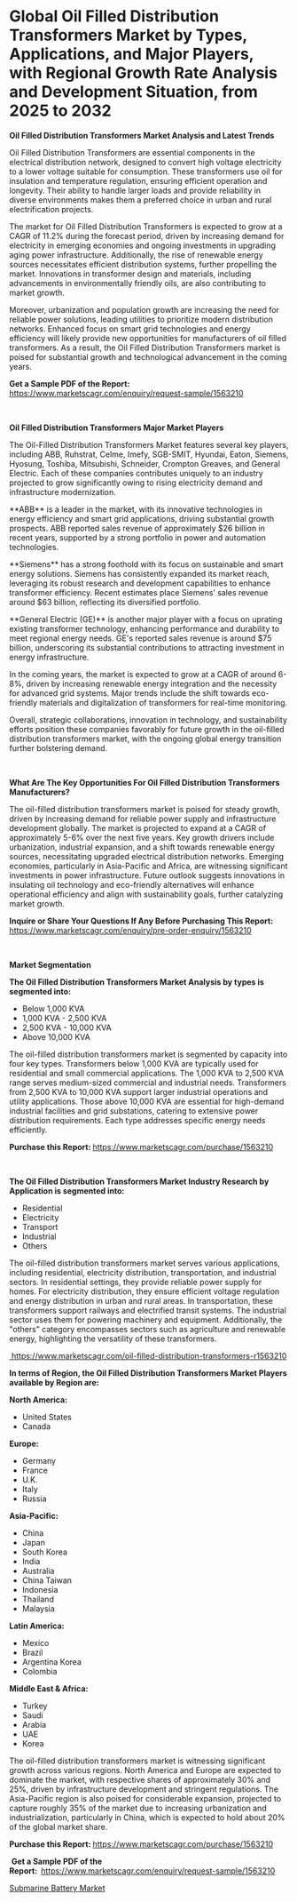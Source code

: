 <p><h1>Global Oil Filled Distribution Transformers Market by Types, Applications, and Major Players, with Regional Growth Rate Analysis and Development Situation, from 2025 to 2032</h1></p><p><strong>Oil Filled Distribution Transformers Market Analysis and Latest Trends</strong></p>
<p><p>Oil Filled Distribution Transformers are essential components in the electrical distribution network, designed to convert high voltage electricity to a lower voltage suitable for consumption. These transformers use oil for insulation and temperature regulation, ensuring efficient operation and longevity. Their ability to handle larger loads and provide reliability in diverse environments makes them a preferred choice in urban and rural electrification projects.</p><p>The market for Oil Filled Distribution Transformers is expected to grow at a CAGR of 11.2% during the forecast period, driven by increasing demand for electricity in emerging economies and ongoing investments in upgrading aging power infrastructure. Additionally, the rise of renewable energy sources necessitates efficient distribution systems, further propelling the market. Innovations in transformer design and materials, including advancements in environmentally friendly oils, are also contributing to market growth.</p><p>Moreover, urbanization and population growth are increasing the need for reliable power solutions, leading utilities to prioritize modern distribution networks. Enhanced focus on smart grid technologies and energy efficiency will likely provide new opportunities for manufacturers of oil filled transformers. As a result, the Oil Filled Distribution Transformers market is poised for substantial growth and technological advancement in the coming years.</p></p>
<p><strong>Get a Sample PDF of the Report:&nbsp;</strong> <a href="https://www.marketscagr.com/enquiry/request-sample/1563210?utm_campaign=2138&utm_medium=2&utm_source=Github&utm_content=ia&utm_term=13022025&utm_id=oil-filled-distribution-transformers">https://www.marketscagr.com/enquiry/request-sample/1563210</a></p>
<p>&nbsp;</p>
<p><strong>Oil Filled Distribution Transformers Major Market Players</strong></p>
<p><p>The Oil-Filled Distribution Transformers Market features several key players, including ABB, Ruhstrat, Celme, Imefy, SGB-SMIT, Hyundai, Eaton, Siemens, Hyosung, Toshiba, Mitsubishi, Schneider, Crompton Greaves, and General Electric. Each of these companies contributes uniquely to an industry projected to grow significantly owing to rising electricity demand and infrastructure modernization.</p><p>**ABB** is a leader in the market, with its innovative technologies in energy efficiency and smart grid applications, driving substantial growth prospects. ABB reported sales revenue of approximately $26 billion in recent years, supported by a strong portfolio in power and automation technologies. </p><p>**Siemens** has a strong foothold with its focus on sustainable and smart energy solutions. Siemens has consistently expanded its market reach, leveraging its robust research and development capabilities to enhance transformer efficiency. Recent estimates place Siemens’ sales revenue around $63 billion, reflecting its diversified portfolio.</p><p>**General Electric (GE)** is another major player with a focus on uprating existing transformer technology, enhancing performance and durability to meet regional energy needs. GE's reported sales revenue is around $75 billion, underscoring its substantial contributions to attracting investment in energy infrastructure.</p><p>In the coming years, the market is expected to grow at a CAGR of around 6-8%, driven by increasing renewable energy integration and the necessity for advanced grid systems. Major trends include the shift towards eco-friendly materials and digitalization of transformers for real-time monitoring.</p><p>Overall, strategic collaborations, innovation in technology, and sustainability efforts position these companies favorably for future growth in the oil-filled distribution transformers market, with the ongoing global energy transition further bolstering demand.</p></p>
<p>&nbsp;</p>
<p><strong>What Are The Key Opportunities For Oil Filled Distribution Transformers Manufacturers?</strong></p>
<p><p>The oil-filled distribution transformers market is poised for steady growth, driven by increasing demand for reliable power supply and infrastructure development globally. The market is projected to expand at a CAGR of approximately 5-6% over the next five years. Key growth drivers include urbanization, industrial expansion, and a shift towards renewable energy sources, necessitating upgraded electrical distribution networks. Emerging economies, particularly in Asia-Pacific and Africa, are witnessing significant investments in power infrastructure. Future outlook suggests innovations in insulating oil technology and eco-friendly alternatives will enhance operational efficiency and align with sustainability goals, further catalyzing market growth.</p></p>
<p><strong>Inquire or Share Your Questions If Any Before Purchasing This Report:</strong> <a href="https://www.marketscagr.com/enquiry/pre-order-enquiry/1563210?utm_campaign=2138&utm_medium=2&utm_source=Github&utm_content=ia&utm_term=13022025&utm_id=oil-filled-distribution-transformers">https://www.marketscagr.com/enquiry/pre-order-enquiry/1563210</a></p>
<p>&nbsp;</p>
<p><strong>Market Segmentation</strong></p>
<p><strong>The Oil Filled Distribution Transformers Market Analysis by types is segmented into:</strong></p>
<p><ul><li>Below 1,000 KVA</li><li>1,000 KVA - 2,500 KVA</li><li>2,500 KVA - 10,000 KVA</li><li>Above 10,000 KVA</li></ul></p>
<p><p>The oil-filled distribution transformers market is segmented by capacity into four key types. Transformers below 1,000 KVA are typically used for residential and small commercial applications. The 1,000 KVA to 2,500 KVA range serves medium-sized commercial and industrial needs. Transformers from 2,500 KVA to 10,000 KVA support larger industrial operations and utility applications. Those above 10,000 KVA are essential for high-demand industrial facilities and grid substations, catering to extensive power distribution requirements. Each type addresses specific energy needs efficiently.</p></p>
<p><strong>Purchase this Report:&nbsp;</strong><a href="https://www.marketscagr.com/purchase/1563210?utm_campaign=2138&utm_medium=2&utm_source=Github&utm_content=ia&utm_term=13022025&utm_id=oil-filled-distribution-transformers">https://www.marketscagr.com/purchase/1563210</a></p>
<p>&nbsp;</p>
<p><strong>The Oil Filled Distribution Transformers Market Industry Research by Application is segmented into:</strong></p>
<p><ul><li>Residential</li><li>Electricity</li><li>Transport</li><li>Industrial</li><li>Others</li></ul></p>
<p><p>The oil-filled distribution transformers market serves various applications, including residential, electricity distribution, transportation, and industrial sectors. In residential settings, they provide reliable power supply for homes. For electricity distribution, they ensure efficient voltage regulation and energy distribution in urban and rural areas. In transportation, these transformers support railways and electrified transit systems. The industrial sector uses them for powering machinery and equipment. Additionally, the "others" category encompasses sectors such as agriculture and renewable energy, highlighting the versatility of these transformers.</p></p>
<p><a href="https://www.marketscagr.com/oil-filled-distribution-transformers-r1563210?utm_campaign=2138&utm_medium=2&utm_source=Github&utm_content=ia&utm_term=13022025&utm_id=oil-filled-distribution-transformers">&nbsp;https://www.marketscagr.com/oil-filled-distribution-transformers-r1563210</a></p>
<p><strong>In terms of Region, the Oil Filled Distribution Transformers Market Players available by Region are:</strong></p>
<p>
    <p> <strong> North America: </strong>
        <ul>
            <li>United States</li>
            <li>Canada</li>
        </ul>
        </p> 
    <p> <strong> Europe: </strong>
        <ul>
            <li>Germany</li>
            <li>France</li>
            <li>U.K.</li>
            <li>Italy</li>
            <li>Russia</li>
        </ul>
        </p> 
    <p> <strong> Asia-Pacific: </strong>
        <ul>
            <li>China</li>
            <li>Japan</li>
            <li>South Korea</li>
            <li>India</li>
            <li>Australia</li>
            <li>China Taiwan</li>
            <li>Indonesia</li>
            <li>Thailand</li>
            <li>Malaysia</li>
        </ul>
        </p> 
    <p> <strong> Latin America: </strong>
        <ul>
            <li>Mexico</li>
            <li>Brazil</li>
            <li>Argentina Korea</li>
            <li>Colombia</li>
        </ul>
        </p> 
    <p> <strong> Middle East & Africa: </strong>
        <ul>
            <li>Turkey</li>
            <li>Saudi</li>
            <li>Arabia</li>
            <li>UAE</li>
            <li>Korea</li>
        </ul>
    </p>
    </p>
<p><p>The oil-filled distribution transformers market is witnessing significant growth across various regions. North America and Europe are expected to dominate the market, with respective shares of approximately 30% and 25%, driven by infrastructure development and stringent regulations. The Asia-Pacific region is also poised for considerable expansion, projected to capture roughly 35% of the market due to increasing urbanization and industrialization, particularly in China, which is expected to hold about 20% of the global market share.</p></p>
<p><strong>Purchase this Report: </strong><a href="https://www.marketscagr.com/purchase/1563210?utm_campaign=2138&utm_medium=2&utm_source=Github&utm_content=ia&utm_term=13022025&utm_id=oil-filled-distribution-transformers">https://www.marketscagr.com/purchase/1563210</a></p>
<p>&nbsp;<strong>Get a Sample PDF of the Report:&nbsp;&nbsp;</strong><a href="https://www.marketscagr.com/enquiry/request-sample/1563210?utm_campaign=2138&utm_medium=2&utm_source=Github&utm_content=ia&utm_term=13022025&utm_id=oil-filled-distribution-transformers">https://www.marketscagr.com/enquiry/request-sample/1563210</a></p>
<p><strong></strong></p>
<p><p><a href="https://github.com/joannesouthgate/Market-Research-Report-List-5/blob/main/submarine-battery-market.md?utm_campaign=2138&utm_medium=2&utm_source=Github&utm_content=ia&utm_term=13022025&utm_id=oil-filled-distribution-transformers">Submarine Battery Market</a></p></p>